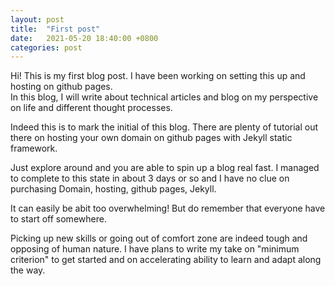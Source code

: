```yaml
---
layout: post
title:  "First post"
date:   2021-05-20 18:40:00 +0800
categories: post
---
```

Hi! This is my first blog post. I have been working on setting this up and hosting on github pages. <br />
In this blog, I will write about technical articles and blog on my perspective on life and different thought processes. <br />

Indeed this is to mark the initial of this blog. 
There are plenty of tutorial out there on hosting your own domain on github pages with Jekyll static framework. 

Just explore around and you are able to spin up a blog real fast. I managed to complete to this state in about 3 days or so and I have no clue on purchasing Domain, hosting, github pages, Jekyll. 

It can easily be abit too overwhelming! But do remember that everyone have to start off somewhere. 

Picking up new skills or going out of comfort zone are indeed tough and opposing of human nature. 
I have plans to write my take on "minimum criterion" to get started and on accelerating ability to learn and adapt along the way.  

